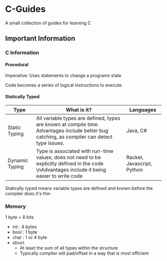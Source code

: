 # C-Guides
A small collection of guides for learning C

##  Important Information

### C Information

#### Procedural
Imperative: Uses statements to change a programs state

Code becomes a series of logical instructions to execute.



#### Statically Typed

| Type | What is it? | Languages |
|--|--|--|
| Static Typing  | All variable types are defined, types are known at compile time. Advantages include better bug catching, as compiler can detect type issues. | Java, C# |
| Dynamic Typing | Type is associated with run-time values, does not need to be explicitly defined in the code \nAdvantages include it being easier to write code | Racket, Javascript, Python |\

Statically typed means variable types are defined and known before the compiler does it's thin



### Memory

1 byte = 8 bits

* int : 4 bytes
* bool : 1 byte
* char : 1 or 4 byte
* struct
    * At least the sum of all types within the structure
    * Typically compiler will pad/offset in a way that is most efficient
